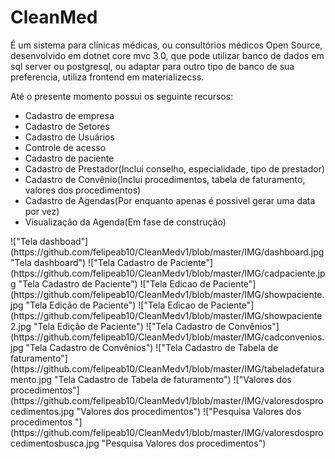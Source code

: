 # CleanMed
É um sistema para clínicas médicas, ou consultórios médicos Open Source, desenvolvido em dotnet core mvc 3.0, que pode utilizar banco de dados em sql server ou postgresql,
ou adaptar para outro tipo de banco de sua preferencia, utiliza frontend em materializecss.

Até o presente momento possui os seguinte recursos:
<ul>
  <li>Cadastro de empresa</li>
  <li>Cadastro de Setores</li>
  <li>Cadastro de Usuários</li>
  <li>Controle de acesso</li>
  <li>Cadastro de paciente</li>
  <li>Cadastro de Prestador(Inclui conselho, especialidade, tipo de prestador)</li>
  <li>Cadastro de Convênio(Inclui procedimentos, tabela de faturamento, valores dos procedimentos)</li>
  <li>Cadastro de Agendas(Por enquanto apenas é possivel gerar uma data por vez)</li>
  <li>Visualização da Agenda(Em fase de construção)</li>
  
</ul>
!["Tela dashboad"](https://github.com/felipeab10/CleanMedv1/blob/master/IMG/dashboard.jpg "Tela dashboard")
!["Tela Cadastro de Paciente"](https://github.com/felipeab10/CleanMedv1/blob/master/IMG/cadpaciente.jpg "Tela Cadastro de Paciente")
!["Tela Edicao de Paciente"](https://github.com/felipeab10/CleanMedv1/blob/master/IMG/showpaciente.jpg "Tela Edição de Paciente")
!["Tela Edicao de Paciente"](https://github.com/felipeab10/CleanMedv1/blob/master/IMG/showpaciente2.jpg "Tela Edição de Paciente")
!["Tela Cadastro de Convênios"](https://github.com/felipeab10/CleanMedv1/blob/master/IMG/cadconvenios.jpg "Tela Cadastro de Convênios")
!["Tela Cadastro de Tabela de faturamento"](https://github.com/felipeab10/CleanMedv1/blob/master/IMG/tabeladefaturamento.jpg "Tela Cadastro de Tabela de faturamento")
!["Valores dos procedimentos"](https://github.com/felipeab10/CleanMedv1/blob/master/IMG/valoresdosprocedimentos.jpg "Valores dos procedimentos")
!["Pesquisa Valores dos procedimentos "](https://github.com/felipeab10/CleanMedv1/blob/master/IMG/valoresdosprocedimentosbusca.jpg "Pesquisa Valores dos procedimentos")
